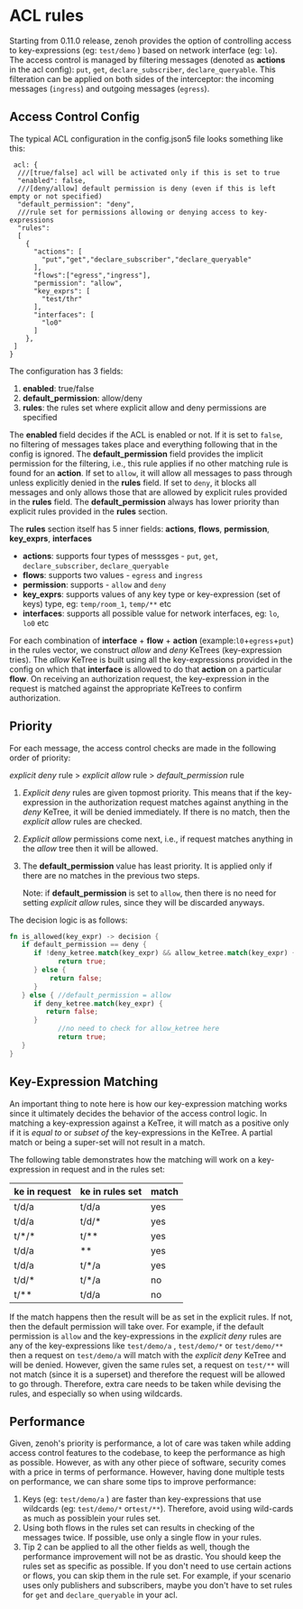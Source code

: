 # ACL rules

Starting from 0.11.0 release, zenoh provides the option of controlling access to key-expressions (eg: `test/demo` ) based on network interface (eg: `lo`). The access control is managed by filtering messages (denoted as **actions** in the acl config): `put`, `get`, `declare_subscriber`, `declare_queryable`. This filteration can be applied on both sides of the interceptor: the incoming messages (`ingress`) and outgoing messages (`egress`).

## Access Control Config

The typical ACL configuration in the config.json5 file looks something like this:

```json5
 acl: {
  ///[true/false] acl will be activated only if this is set to true
  "enabled": false,
  ///[deny/allow] default permission is deny (even if this is left empty or not specified)
  "default_permission": "deny",
  ///rule set for permissions allowing or denying access to key-expressions
  "rules": 
  [
    {
      "actions": [
        "put","get","declare_subscriber","declare_queryable"
      ],
      "flows":["egress","ingress"],
      "permission": "allow",
      "key_exprs": [
        "test/thr"
      ],
      "interfaces": [
        "lo0"
      ]
    },
 ]
}
```

The configuration has 3 fields:

1. **enabled**: true/false
2. **default_permission**: allow/deny 
3. **rules**:  the rules set where explicit allow and deny permissions are specified

The **enabled** field decides if the ACL is enabled or not. If it is set to `false`, no filtering of messages takes place and everything following that in the config is ignored.
The **default_permission** field provides the implicit permission for the filtering, i.e., this rule applies if no other matching rule is found for an **action**. If set to `allow`, it will allow all messages to pass through unless explicitly denied in the **rules** field. If set to `deny`, it blocks all messages and only allows those that are allowed by explicit rules provided in the **rules** field. The **default_permission** always has lower priority than explicit rules provided in the **rules** section.

The **rules** section itself has 5 inner fields: **actions**, **flows**, **permission**, **key_exprs**, **interfaces**

* **actions**: supports four types of messsges - `put`, `get`, `declare_subscriber`, `declare_queryable`
* **flows**: supports two values - `egress` and `ingress`
* **permission**: supports - `allow` and `deny`
* **key_exprs**: supports values of any key type or key-expression (set of keys) type, eg: `temp/room_1`, `temp/**` etc
* **interfaces**: supports all possible value for network interfaces, eg: `lo`, `lo0` etc


For each combination of **interface** + **flow** + **action**  (example:`l0`+`egress`+`put`) in the rules vector, we construct *allow* and *deny* KeTrees (key-expression tries). The *allow* KeTree is built using all the key-expressions provided in the config on which that **interface** is allowed to do that **action** on a particular **flow**. On receiving an authorization request, the key-expression in the request is matched against the appropriate KeTrees to confirm authorization.

## Priority 
For each message, the access control checks are made in the following order of priority:

*explicit deny* rule > *explicit allow* rule > *default_permission* rule

1. *Explicit deny* rules are given topmost priority. This means that if the key-expression in the  authorization request matches against anything in the *deny* KeTree, it will be denied immediately. If there is no match, then the *explicit allow* rules are checked.
2. *Explicit allow* permissions come next, i.e., if request matches anything in the *allow* tree then it will be allowed.
3. The **default_permission** value has least priority. It is applied only if there are no matches in the previous two steps.
    
    Note: if **default_permission** is set to `allow`, then there is no need for setting *explicit allow* rules, since they will be discarded anyways.
    

The decision logic is as follows:

```rust
fn is_allowed(key_expr) -> decision {
   if default_permission == deny {
      if !deny_ketree.match(key_expr) && allow_ketree.match(key_expr) {
            return true;
      } else {
          return false;
      }
   } else { //default_permission = allow
      if deny_ketree.match(key_expr) {
         return false;
      } 
			//no need to check for allow_ketree here
			return true; 
   }
}
```

## Key-Expression Matching

An important thing to note here is how our key-expression matching works since it ultimately decides the behavior of the access control logic. In matching a key-expression against a KeTree, it will match as a positive only if it is *equal to* or *subset of* the key-expressions in the KeTree. A partial match or being a super-set will not result in a match.

The following table demonstrates how the matching will work on a key-expression in request and in the rules set:

| ke in request | ke in rules set | match |
|---------------|---------------|-------|
| t/d/a         | t/d/a         | yes   |
| t/d/a         | t/d/*         | yes   |
| t/\*/\*         | t/**          | yes   |
| t/d/a         | **            | yes   |
| t/d/a         | t/*/a         | yes   |
| t/d/*         | t/*/a         | no    |
| t/**          | t/d/a         | no    |

If the match happens then the result will be as set in the explicit rules. If not, then the default permission will take over. For example, if the default permission is `allow` and the key-expressions in the *explicit deny* rules are any of the key-expressions like `test/demo/a` , `test/demo/*` or `test/demo/**` then a request on `test/demo/a` will match with the *explicit deny* KeTree and will be denied. However, given the same rules set, a request on `test/**` will not match (since it is a superset) and therefore the request will be allowed to go through. Therefore, extra care needs to be taken while devising the rules, and especially so when using wildcards.


## Performance

Given, zenoh's priority is performance, a lot of care was taken while adding access control features to the codebase, to keep the performance as high as possible. However, as with any other piece of software, security comes with a price in terms of performance. However, having done multiple tests on performance, we can share some tips to improve performance:
1. Keys (eg: `test/demo/a` ) are faster than key-expressions that use wildcards (eg: `test/demo/*` or`test/**`). Therefore, avoid using wild-cards as much as possiblein your rules set.
2. Using both flows in the rules set can results in checking of the messages twice. If possible, use only a single flow in your rules.
3. Tip 2 can be applied to all the other fields as well, though the performance improvement will not be as drastic. You should keep the rules set as specific as possible. If you don't need to use certain actions or flows, you can skip them in the rule set. For example, if your scenario uses only publishers and subscribers, maybe you don't have to set rules for `get` and `declare_queryable` in your acl.